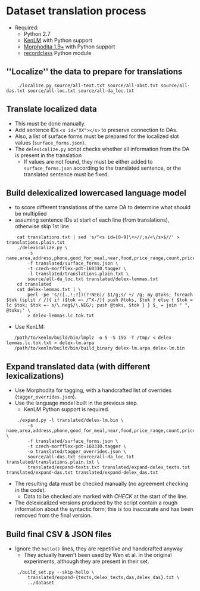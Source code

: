 Dataset translation process
===========================

* Required:
    * Python 2.7
    * [KenLM](http://kheafield.com/code/kenlm/) with Python support
    * [Morphodita 1.9+](https://github.com/ufal/morphodita) with Python support
    * [recordclass](https://pypi.python.org/pypi/recordclass) Python module

''Localize'' the data to prepare for translations
-----------------------------------------------

```
    ./localize.py source/all-text.txt source/all-abst.txt source/all-das.txt source/all-loc.txt source/all-da_loc.txt
```

Translate localized data
------------------------

* This must be done manually.
* Add sentence IDs `<s id="XX"></s>` to preserve connection to DAs.
* Also, a list of surface forms must be prepared for the localized slot values (`surface_forms.json`).
* The `delexicalize.py` script checks whether all information from the DA is present in the translation
    * If values are not found, they must be either added to `surface_forms.json` according to the
      translated sentence, or the translated sentence must be fixed.


Build delexicalized lowercased language model
---------------------------------------------

* to score different translations of the same DA to determine what should be multiplied
* assuming sentence IDs at start of each line (from translations), otherwise skip 1st line
```
    cat translations.txt | sed 's/^<s id=[0-9]\+>//;s/<\/s>$//' > translations.plain.txt
    ./delexicalize.py \
        -s name,area,address,phone,good_for_meal,near,food,price_range,count,price,postcode 
        -f translated/surface_forms.json \
        -t czech-morfflex-pdt-160310.tagger \
        -l translated/translations.plain.txt \
        source/all-da_loc.txt translated/delex-lemmas.txt
    cd translated
    cat delex-lemmas.txt | \
        perl -pe 's/([.,!;?])(?!NEG)/ $1/g;s/ +/ /g; my @toks; foreach $tok (split / /){ if ($tok =~ /^X-/){ push @toks, $tok } else { $tok = lc $tok; $tok =~ s/\.neg$/\.NEG/; push @toks, $tok } } $_ = join " ", @toks;' \
        > delex-lemmas.lc.tok.txt
```

* Use KenLM:

```
   /path/to/kenlm/build/bin/lmplz -o 5 -S 15G -T /tmp/ < delex-lemmas.lc.tok.txt > delex-lm.arpa
   /path/to/kenlm/build/bin/build_binary delex-lm.arpa delex-lm.bin
```    


Expand translated data (with different lexicalizations)
-------------------------------------------------------

* Use Morphodita for tagging, with a handcrafted list of overrides (`tagger_overrides.json`).
* Use the language model built in the previous step.
    * KenLM Python support is required.

```    
    ./expand.py -l translated/delex-lm.bin \
        -s name,area,address,phone,good_for_meal,near,food,price_range,count,price,postcode \
        -f translated/surface_forms.json \
        -t czech-morfflex-pdt-160310.tagger \
        -o translated/tagger_overrides.json \
        source/all-das.txt source/all-da_loc.txt translated/translations.plain.txt \
        translated/expand-texts.txt translated/expand-delex_texts.txt translated/expand-das.txt translated/expand-delex_das.txt
```

* The resulting data must be checked manually (no agreement checking in the code).
    * Data to be checked are marked with _CHECK_ at the start of the line.
* The delexicalized versions produced by the script contain a rough information about the 
  syntactic form; this is too inaccurate and has been removed from the final version.

Build final CSV & JSON files
----------------------------

* Ignore the `hello()` lines, they are repetitive and handcrafted anyway
    * They actually haven't been used by Wen et al. in the original experiments, although they are
      present in their set.

```
    ./build_set.py --skip-hello \
        translated/expand-{texts,delex_texts,das,delex_das}.txt \
        ../dataset
```
